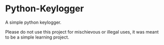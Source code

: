 # Python-Keylogger
A simple python keylogger.

Please do not use this project for mischievous or illegal uses, 
it was meant to be a simple learning project.
